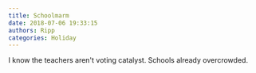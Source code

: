 ```yaml
---
title: Schoolmarm
date: 2018-07-06 19:33:15
authors: Ripp
categories: Holiday
---
```


 I know the teachers aren't voting catalyst. Schools already overcrowded.
